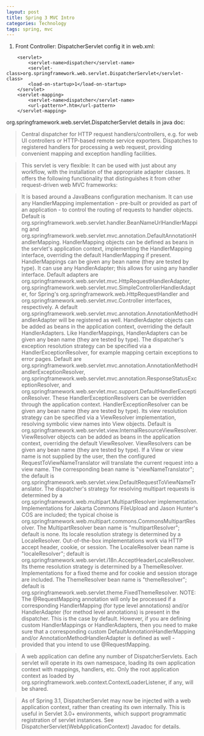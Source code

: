 ```yaml
---
layout: post
title: Spring 3 MVC Intro
categories: Technology
tags: spring, mvc
---
```

1. Front Controller: DispatcherServlet
config it in web.xml:
```
	<servlet>
		<servlet-name>dispatcher</servlet-name>
		<servlet-class>org.springframework.web.servlet.DispatcherServlet</servlet-class>
		<load-on-startup>1</load-on-startup>
	</servlet>
	<servlet-mapping>
		<servlet-name>dispatcher</servlet-name>
		<url-pattern>*.htm</url-pattern>
	</servlet-mapping>
```
org.springframework.web.servlet.DispatcherServlet details in java doc:


> Central dispatcher for HTTP request handlers/controllers, e.g. for web UI controllers or HTTP-based remote service exporters. Dispatches to registered handlers for processing a web request, providing convenient mapping and exception handling facilities. 

> This servlet is very flexible: It can be used with just about any workflow, with the installation of the appropriate adapter classes. It offers the following functionality that distinguishes it from other request-driven web MVC frameworks: 

> It is based around a JavaBeans configuration mechanism. 
> It can use any HandlerMapping implementation - pre-built or provided as part of an application - to control the routing of requests to handler objects. Default is org.springframework.web.servlet.handler.BeanNameUrlHandlerMapping and org.springframework.web.servlet.mvc.annotation.DefaultAnnotationHandlerMapping. HandlerMapping objects can be defined as beans in the servlet's application context, implementing the HandlerMapping interface, overriding the default HandlerMapping if present. HandlerMappings can be given any bean name (they are tested by type). 
> It can use any HandlerAdapter; this allows for using any handler interface. Default adapters are org.springframework.web.servlet.mvc.HttpRequestHandlerAdapter, org.springframework.web.servlet.mvc.SimpleControllerHandlerAdapter, for Spring's org.springframework.web.HttpRequestHandler and org.springframework.web.servlet.mvc.Controller interfaces, respectively. A default org.springframework.web.servlet.mvc.annotation.AnnotationMethodHandlerAdapter will be registered as well. HandlerAdapter objects can be added as beans in the application context, overriding the default HandlerAdapters. Like HandlerMappings, HandlerAdapters can be given any bean name (they are tested by type). 
> The dispatcher's exception resolution strategy can be specified via a HandlerExceptionResolver, for example mapping certain exceptions to error pages. Default are org.springframework.web.servlet.mvc.annotation.AnnotationMethodHandlerExceptionResolver, org.springframework.web.servlet.mvc.annotation.ResponseStatusExceptionResolver, and org.springframework.web.servlet.mvc.support.DefaultHandlerExceptionResolver. These HandlerExceptionResolvers can be overridden through the application context. HandlerExceptionResolver can be given any bean name (they are tested by type). 
> Its view resolution strategy can be specified via a ViewResolver implementation, resolving symbolic view names into View objects. Default is org.springframework.web.servlet.view.InternalResourceViewResolver. ViewResolver objects can be added as beans in the application context, overriding the default ViewResolver. ViewResolvers can be given any bean name (they are tested by type). 
> If a View or view name is not supplied by the user, then the configured RequestToViewNameTranslator will translate the current request into a view name. The corresponding bean name is "viewNameTranslator"; the default is org.springframework.web.servlet.view.DefaultRequestToViewNameTranslator. 
> The dispatcher's strategy for resolving multipart requests is determined by a org.springframework.web.multipart.MultipartResolver implementation. Implementations for Jakarta Commons FileUpload and Jason Hunter's COS are included; the typical choise is org.springframework.web.multipart.commons.CommonsMultipartResolver. The MultipartResolver bean name is "multipartResolver"; default is none. 
> Its locale resolution strategy is determined by a LocaleResolver. Out-of-the-box implementations work via HTTP accept header, cookie, or session. The LocaleResolver bean name is "localeResolver"; default is org.springframework.web.servlet.i18n.AcceptHeaderLocaleResolver. 
> Its theme resolution strategy is determined by a ThemeResolver. Implementations for a fixed theme and for cookie and session storage are included. The ThemeResolver bean name is "themeResolver"; default is org.springframework.web.servlet.theme.FixedThemeResolver. 
> NOTE: The @RequestMapping annotation will only be processed if a corresponding HandlerMapping (for type level annotations) and/or HandlerAdapter (for method level annotations) is present in the dispatcher. This is the case by default. However, if you are defining custom HandlerMappings or HandlerAdapters, then you need to make sure that a corresponding custom DefaultAnnotationHandlerMapping and/or AnnotationMethodHandlerAdapter is defined as well - provided that you intend to use @RequestMapping. 

> A web application can define any number of DispatcherServlets. Each servlet will operate in its own namespace, loading its own application context with mappings, handlers, etc. Only the root application context as loaded by org.springframework.web.context.ContextLoaderListener, if any, will be shared. 

> As of Spring 3.1, DispatcherServlet may now be injected with a web application context, rather than creating its own internally. This is useful in Servlet 3.0+ environments, which support programmatic registration of servlet instances. See DispatcherServlet(WebApplicationContext) Javadoc for details.

